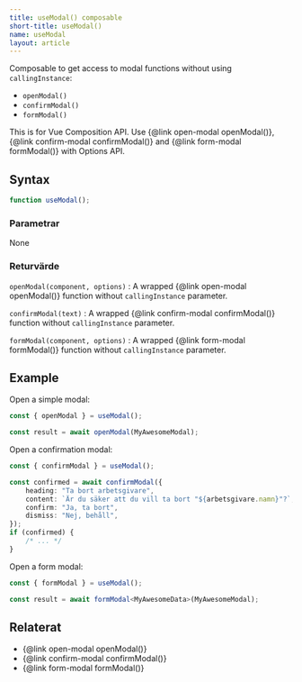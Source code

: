 ```yaml
---
title: useModal() composable
short-title: useModal()
name: useModal
layout: article
---
```


Composable to get access to modal functions without using `callingInstance`:

-   `openModal()`
-   `confirmModal()`
-   `formModal()`

This is for Vue Composition API.
Use {@link open-modal openModal()}, {@link confirm-modal confirmModal()} and {@link form-modal formModal()} with Options API.

## Syntax

```ts
function useModal();
```

### Parametrar

None

### Returvärde

`openModal(component, options)`
: A wrapped {@link open-modal openModal()} function without `callingInstance` parameter.

`confirmModal(text)`
: A wrapped {@link confirm-modal confirmModal()} function without `callingInstance` parameter.

`formModal(component, options)`
: A wrapped {@link form-modal formModal()} function without `callingInstance` parameter.

## Example

Open a simple modal:

```ts
const { openModal } = useModal();

const result = await openModal(MyAwesomeModal);
```

Open a confirmation modal:

```ts
const { confirmModal } = useModal();

const confirmed = await confirmModal({
    heading: "Ta bort arbetsgivare",
    content: `Är du säker att du vill ta bort "${arbetsgivare.namn}"?`,
    confirm: "Ja, ta bort",
    dismiss: "Nej, behåll",
});
if (confirmed) {
    /* ... */
}
```

Open a form modal:

```ts
const { formModal } = useModal();

const result = await formModal<MyAwesomeData>(MyAwesomeModal);
```

## Relaterat

-   {@link open-modal openModal()}
-   {@link confirm-modal confirmModal()}
-   {@link form-modal formModal()}
